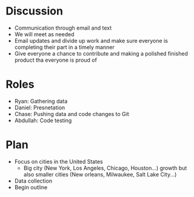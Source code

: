 # Discussion
- Communication through email and text
- We will meet as needed
- Email updates and divide up work and make sure everyone is completing their part in a timely manner
- Give everyone a chance to contribute and making a polished finished product tha everyone is proud of
# Roles
- Ryan: Gathering data
- Daniel: Presnetation
- Chase: Pushing data and code changes to Git
- Abdullah: Code testing
# Plan
- Focus on cities in the United States
  - Big city (New York, Los Angeles, Chicago, Houston...) growth but also smaller cities (New orleans, Milwaukee, Salt Lake City...)
- Data collection
- Begin outline 
